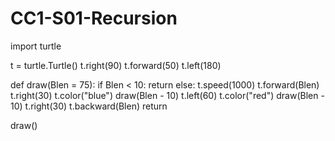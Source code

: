 # CC1-S01-Recursion
import turtle

t = turtle.Turtle()
t.right(90)
t.forward(50)
t.left(180)

def draw(Blen = 75):
    if Blen < 10:
        return
    else:
        t.speed(1000)
        t.forward(Blen)
        t.right(30)
        t.color("blue")
        draw(Blen - 10)
        t.left(60)
        t.color("red")
        draw(Blen - 10)
        t.right(30)
        t.backward(Blen)
        return

draw()



